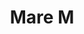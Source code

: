 ---
title: Mare M
date: 
draft: false

# descripcion
description : Argolla de plata facetada

materials: Plata 925

color: Plateado

dimensions: 3cm diam

code: 01-11-0367

type: "Aros"

categories: []

price: $1.640,00

price_eftvo: $1.395,00

# Images
# first image will be shown in the product page
images:
  # - image: "images/path_to_image"
  # La ubicacion de las imagenes es imagenes/Aros/Aros.Argollas/01-11-0367-mare-m
  - image: "./images/aros/argollas/01-11-0367-argollas-facetadas-medias_a.JPG"
  - image: "./images/aros/argollas/01-11-0367-argollas-facetadas-medias_b.JPG"
---